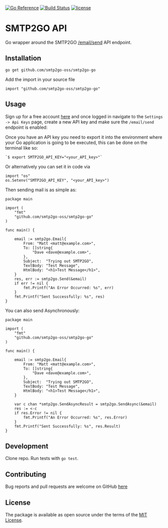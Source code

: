 [![Go Reference](https://pkg.go.dev/badge/github.com/smtp2go-oss/smtp2go-go.svg)](https://pkg.go.dev/github.com/smtp2go-oss/smtp2go-go)
[![Build Status](https://travis-ci.org/smtp2go-oss/smtp2go-go.svg?branch=master)](https://travis-ci.org/smtp2go-oss/smtp2go-go)
[![license](https://img.shields.io/github/license/smtp2go-oss/smtp2go-go.svg)]()

# SMTP2GO API

Go wrapper around the SMTP2GO [/email/send](https://apidoc.smtp2go.com/documentation/#/POST%20/email/send) API endpoint.

## Installation

`go get github.com/smtp2go-oss/smtp2go-go`

Add the import in your source file

`import "github.com/smtp2go-oss/smtp2go-go"`

## Usage

Sign up for a free account [here](https://www.smtp2go.com/pricing) and once logged in navigate
to the `Settings -> Api Keys` page, create a new API key and make sure the `/email/send` endpoint
is enabled:

Once you have an API key you need to export it into the environment where your Go application is
going to be executed, this can be done on the terminal like so:

    `$ export SMTP2GO_API_KEY="<your_API_key>"`

Or alternatively you can set it in code via

```
import "os"
os.Setenv("SMTP2GO_API_KEY", "<your_API_key>")
```

Then sending mail is as simple as:

```
package main

import (
	"fmt"
	"github.com/smtp2go-oss/smtp2go-go"
)

func main() {

	email := smtp2go.Email{
		From: "Matt <matt@example.com>",
		To: []string{
			"Dave <dave@example.com>",
		},
		Subject:  "Trying out SMTP2GO",
		TextBody: "Test Message",
		HtmlBody: "<h1>Test Message</h1>",
	}
	res, err := smtp2go.Send(&email)
	if err != nil {
		fmt.Printf("An Error Occurred: %s", err)
	}
	fmt.Printf("Sent Successfully: %s", res)
}
```

You can also send Asynchronously:

```
package main

import (
	"fmt"
	"github.com/smtp2go-oss/smtp2go-go"
)

func main() {

	email := smtp2go.Email{
		From: "Matt <matt@example.com>",
		To: []string{
			"Dave <dave@example.com>",
		},
		Subject:  "Trying out SMTP2GO",
		TextBody: "Test Message",
		HtmlBody: "<h1>Test Message</h1>",
	}

	var c chan *smtp2go.SendAsyncResult = smtp2go.SendAsync(&email)
	res := <-c
	if res.Error != nil {
		fmt.Printf("An Error Occurred: %s", res.Error)
	}
	fmt.Printf("Sent Successfully: %s", res.Result)
}
```

## Development

Clone repo. Run tests with `go test`.

## Contributing

Bug reports and pull requests are welcome on GitHub [here](https://github.com/smtp2go-oss/smtp2go-go)

## License

The package is available as open source under the terms of the [MIT License](http://opensource.org/licenses/MIT).
